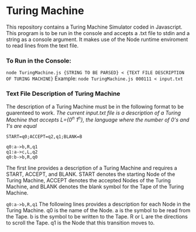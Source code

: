 # Turing Machine
This repository contains a Turing Machine Simulator coded in Javascript. This program is to be run in the console and accepts a .txt file to stdin and a string as a console argument. It makes use of the Node runtime enviroment to read lines from the text file. 

### To Run in the Console:
``` node TuringMachine.js {STRING TO BE PARSED} < {TEXT FILE DESCRIPTION OF TURING MACHINE} ```
Example:
``` node TuringMachine.js 000111 < input.txt ```

### Text File Description of Turing Machine
The description of a Turing Machine must be in the following format to be guarenteed to work.
*The current input.txt file is a description of a Turing Machine that accepts L={0<sup>n</sup> 1<sup>n</sup>}, the language where the number of 0's and 1's are equal*
```
START=q0;ACCEPT=q2,q1;BLANK=B

q0:a->b,R,q1
q1:a->c,L,q2
q0:b->b,R,q0
```
The first line provides a description of a Turing Machine and requires a START, ACCEPT, and BLANK. START denotes the starting Node of the Turing Machine, ACCEPT denotes the accepted Nodes of the Turing Machine, and BLANK denotes the blank symbol for the Tape of the Turing Machine.

``` q0:a->b,R,q1 ```
The following lines provides a description for each Node in the Turing Machine. 
q0 is the name of the Node. 
a is the symbol to be read from the Tape. 
b is the symbol to be written to the Tape.
R or L are the directions to scroll the Tape.
q1 is the Node that this transition moves to. 
